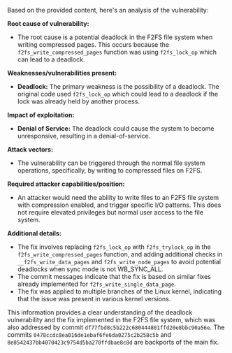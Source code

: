 Based on the provided content, here's an analysis of the vulnerability:

**Root cause of vulnerability:**
- The root cause is a potential deadlock in the F2FS file system when writing compressed pages. This occurs because the `f2fs_write_compressed_pages` function was using `f2fs_lock_op` which can lead to a deadlock.

**Weaknesses/vulnerabilities present:**
- **Deadlock:** The primary weakness is the possibility of a deadlock. The original code used `f2fs_lock_op` which could lead to a deadlock if the lock was already held by another process.

**Impact of exploitation:**
- **Denial of Service:** The deadlock could cause the system to become unresponsive, resulting in a denial-of-service.

**Attack vectors:**
- The vulnerability can be triggered through the normal file system operations, specifically, by writing to compressed files on F2FS.

**Required attacker capabilities/position:**
- An attacker would need the ability to write files to an F2FS file system with compression enabled, and trigger specific I/O patterns. This does not require elevated privileges but normal user access to the file system.

**Additional details:**
- The fix involves replacing `f2fs_lock_op` with `f2fs_trylock_op` in the `f2fs_write_compressed_pages` function, and adding additional checks in `__f2fs_write_data_pages` and `f2fs_write_node_pages` to avoid potential deadlocks when sync mode is not WB_SYNC_ALL.
- The commit messages indicate that the fix is based on similar fixes already implemented for `f2fs_write_single_data_page`.
- The fix was applied to multiple branches of the Linux kernel, indicating that the issue was present in various kernel versions.

This information provides a clear understanding of the deadlock vulnerability and the fix implemented in the F2FS file system, which was also addressed by commit `df77fbd8c5b222c680444801ffd20e8bbc90a56e`. The commits `0478ccdc8ea016de1ebaf6fe6da0275c2b258c5b` and `8e8542437bb4070423c9754d5ba270ffdbae8c8d` are backports of the main fix.
